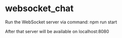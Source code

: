 # websocket_chat
Run the WebSocket server via command: npm run start

After that server will be available on localhost:8080
